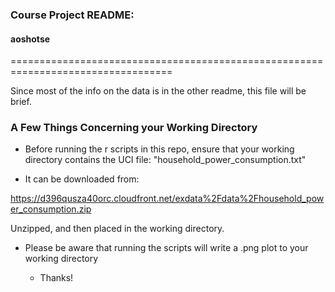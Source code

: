### Course Project README:

#### aoshotse


==================================================================================


Since most of the info on the data is in the other readme, this file will be brief.


### A Few Things Concerning your Working Directory

* Before running the r scripts in this repo, ensure that your working directory contains the UCI file: "household_power_consumption.txt"

* It can be downloaded from: 

https://d396qusza40orc.cloudfront.net/exdata%2Fdata%2Fhousehold_power_consumption.zip

 Unzipped, and then placed in the working directory.

* Please be aware that running the scripts will write a .png plot to your working directory

  - Thanks!